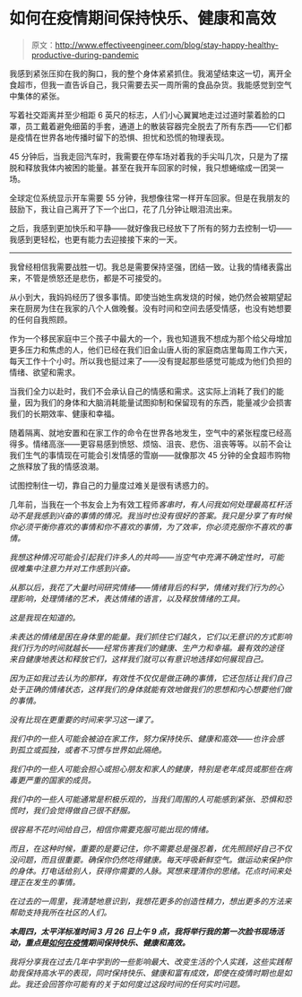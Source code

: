 # 如何在疫情期间保持快乐、健康和高效

> 原文：<http://www.effectiveengineer.com/blog/stay-happy-healthy-productive-during-pandemic>

我感到紧张压抑在我的胸口，我的整个身体紧紧抓住。我渴望结束这一切，离开全食超市，但我一直告诉自己，我只需要去买一周所需的食品杂货。我能感觉到空气中集体的紧张。

写着社交距离并至少相距 6 英尺的标志，人们小心翼翼地走过过道时蒙着脸的口罩，员工戴着避免细菌的手套，通道上的散装容器完全脱去了所有东西——它们都是疫情在世界各地传播时留下的恐惧、担忧和恐慌的物理表现。

45 分钟后，当我走回汽车时，我需要在停车场对着我的手尖叫几次，只是为了摆脱和释放我体内被困的能量。甚至在我开车回家的时候，我只想蜷缩成一团哭一场。

全球定位系统显示开车需要 55 分钟，我想像往常一样开车回家。但是在我朋友的鼓励下，我让自己离开了下一个出口，花了几分钟让眼泪流出来。

之后，我感到更加快乐和平静——就好像我已经放下了所有的努力去控制一切——我感到更轻松，也更有能力去迎接接下来的一天。

* * *

我曾经相信我需要战胜一切。我总是需要保持坚强，团结一致。让我的情绪表露出来，不管是愤怒还是悲伤，都是不可接受的。

从小到大，我妈妈经历了很多事情。即使当她生病发烧的时候，她仍然会被期望起来在厨房为住在我家的八个人做晚餐。没有时间和空间去感受情感，也没有她想要的任何自我照顾。

作为一个移民家庭中三个孩子中最大的一个，我也知道我不想成为那个给父母增加更多压力和焦虑的人，他们已经在我们旧金山唐人街的家庭商店里每周工作六天，每天工作十个小时。所以我也挺过来了——没有提起那些感觉可能成为他们负担的情绪、欲望和需求。

当我们全力以赴时，我们不会承认自己的情感和需求。这实际上消耗了我们的能量，因为我们的身体和大脑消耗能量试图抑制和保留现有的东西，能量减少会损害我们的长期效率、健康和幸福。

随着隔离、就地安置和在家工作的命令在世界各地发生，空气中的紧张程度已经高得多。情绪高涨——更容易感到愤怒、烦恼、沮丧、悲伤、沮丧等等。以前不会让我们生气的事情现在可能会引发情感的雪崩——就像那次 45 分钟的全食超市购物之旅释放了我的情感浪潮。

试图控制住一切，靠自己的力量度过难关是很有诱惑力的。

几年前，当我在一个书友会上为有效工程师[](/book)*客串时，有人问我如何处理最高杠杆活动不是我感到兴奋的事情的情况。我当时也没有很好的答案。我只是分享了有时候你必须平衡你喜欢的事情和你不喜欢的事情，为了效率，你必须克服你不喜欢的事情。*

*我想这种情况可能会引起我们许多人的共鸣——当空气中充满不确定性时，可能很难集中注意力并对工作感到兴奋。*

*从那以后，我花了大量时间研究情绪——情绪背后的科学，情绪对我们行为的心理影响，处理情绪的艺术，表达情绪的语言，以及释放情绪的工具。*

*这是我现在知道的。*

*未表达的情绪是困在身体里的能量。我们抓住它们越久，它们以无意识的方式影响我们行为的时间就越长——经常伤害我们的健康、生产力和幸福。最有效的途径来自健康地表达和释放它们，这样我们就可以有意识地选择如何展现自己。*

*因为正如我过去认为的那样，有效性不仅仅是做正确的事情，它还包括让我们自己处于正确的情绪状态，这样我们的身体就能有效地做我们的思想和内心想要他们做的事情。*

*没有比现在更重要的时间来学习这一课了。*

*我们中的一些人可能会被迫在家工作，努力保持快乐、健康和高效——也许会感到孤立或孤独，或者不习惯与世界如此隔绝。*

*我们中的一些人可能会担心或担心朋友和家人的健康，特别是老年成员或那些在病毒更严重的国家的成员。*

*我们中的一些人可能通常是积极乐观的，当我们周围的人可能感到紧张、恐惧和恐慌时，我们会觉得做自己很不舒服。*

*很容易不花时间给自己，相信你需要克服可能出现的情绪。*

*而且，在这种时候，重要的是要记住，你不需要总是强忍着，优先照顾好自己不仅没问题，而且很重要。确保你仍然吃得健康。每天呼吸新鲜空气。做运动来保护你的身体。打电话给别人，获得你需要的人脉。冥想来理清你的思绪。花点时间来处理正在发生的事情。*

*在过去的一周里，我清楚地意识到，我想花更多的创造性精力，想出更多的方法来帮助支持我所在社区的人们。*

***本周四，太平洋标准时间 3 月 26 日上午 9 点，我将举行我的第一次脸书现场活动，重点是[如何在疫情](https://www.facebook.com/events/235859387816880/)期间保持快乐、健康和高效。***

*我将分享我在过去几年中学到的一些影响最大、改变生活的个人实践，这些实践帮助我保持高水平的表现，同时保持快乐、健康和富有成效，即使在疫情时期也是如此。我还会回答你可能有的关于如何度过这段时间的任何实时问题。*